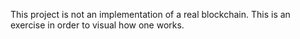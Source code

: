This project is not an implementation of a real blockchain. This is an exercise in order to visual how one works.
